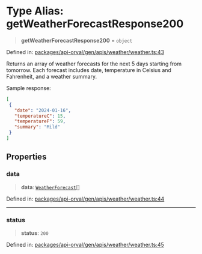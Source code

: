# Type Alias: getWeatherForecastResponse200

> **getWeatherForecastResponse200** = `object`

Defined in: [packages/api-orval/gen/apis/weather/weather.ts:43](https://github.com/the-inconvenience-store/mono-example/blob/a3e1f4667d455f254c4a536af743fc2dff215781/packages/api-orval/gen/apis/weather/weather.ts#L43)

Returns an array of weather forecasts for the next 5 days starting from tomorrow.
Each forecast includes date, temperature in Celsius and Fahrenheit, and a weather summary.

Sample response:
```json
[
 {
   "date": "2024-01-16",
   "temperatureC": 15,
   "temperatureF": 59,
   "summary": "Mild"
 }
]
```

## Properties

### data

> **data**: [`WeatherForecast`](../interfaces/WeatherForecast.md)[]

Defined in: [packages/api-orval/gen/apis/weather/weather.ts:44](https://github.com/the-inconvenience-store/mono-example/blob/a3e1f4667d455f254c4a536af743fc2dff215781/packages/api-orval/gen/apis/weather/weather.ts#L44)

***

### status

> **status**: `200`

Defined in: [packages/api-orval/gen/apis/weather/weather.ts:45](https://github.com/the-inconvenience-store/mono-example/blob/a3e1f4667d455f254c4a536af743fc2dff215781/packages/api-orval/gen/apis/weather/weather.ts#L45)
